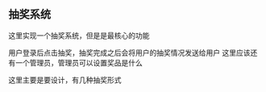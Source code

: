 ## 抽奖系统

这里实现一个抽奖系统，但是是最核心的功能

用户登录后点击抽奖，抽奖完成之后会将用户的抽奖情况发送给用户
这里应该还有一个管理员，管理员可以设置奖品是什么

这里主要是要设计，有几种抽奖形式

